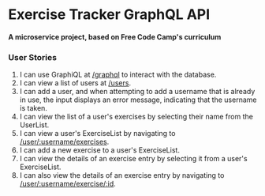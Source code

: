 # Exercise Tracker GraphQL API

#### A microservice project, based on Free Code Camp's curriculum

### User Stories

1. I can use GraphiQL at [/graphql](https://tmshkr-fcc-exercise-tracker.glitch.me/graphql) to interact with the database.
1. I can view a list of users at [/users](https://tmshkr-fcc-exercise-tracker.glitch.me/users).
1. I can add a user, and when attempting to add a username that is already in use, the input displays an error message, indicating that the username is taken.
1. I can view the list of a user's exercises by selecting their name from the UserList.
1. I can view a user's ExerciseList by navigating to [/user/:username/exercises](https://tmshkr-fcc-exercise-tracker.glitch.me/user/hello/exercises).
1. I can add a new exercise to a user's ExerciseList.
1. I can view the details of an exercise entry by selecting it from a user's ExerciseList.
1. I can also view the details of an exercise entry by navigating to
[/user/:username/exercise/:id](https://tmshkr-fcc-exercise-tracker.glitch.me/user/hello/exercise/lQqJ2NYqV).